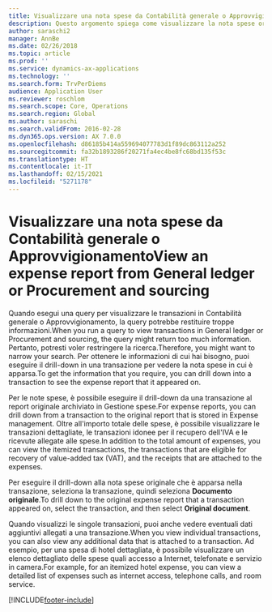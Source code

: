 ```yaml
---
title: Visualizzare una nota spese da Contabilità generale o Approvvigionamento
description: Questo argomento spiega come visualizzare la nota spese originale inclusa in una transazione.
author: saraschi2
manager: AnnBe
ms.date: 02/26/2018
ms.topic: article
ms.prod: ''
ms.service: dynamics-ax-applications
ms.technology: ''
ms.search.form: TrvPerDiems
audience: Application User
ms.reviewer: roschlom
ms.search.scope: Core, Operations
ms.search.region: Global
ms.author: saraschi
ms.search.validFrom: 2016-02-28
ms.dyn365.ops.version: AX 7.0.0
ms.openlocfilehash: d86185b414a559694077783d1f89dc863112a252
ms.sourcegitcommit: fa32b1893286f20271fa4ec4be8fc68bd135f53c
ms.translationtype: HT
ms.contentlocale: it-IT
ms.lasthandoff: 02/15/2021
ms.locfileid: "5271178"
---
```

# <a name="view-an-expense-report-from-general-ledger-or-procurement-and-sourcing"></a><span data-ttu-id="9d391-103">Visualizzare una nota spese da Contabilità generale o Approvvigionamento</span><span class="sxs-lookup"><span data-stu-id="9d391-103">View an expense report from General ledger or Procurement and sourcing</span></span>

<span data-ttu-id="9d391-104">Quando esegui una query per visualizzare le transazioni in Contabilità generale o Approvvigionamento, la query potrebbe restituire troppe informazioni.</span><span class="sxs-lookup"><span data-stu-id="9d391-104">When you run a query to view transactions in General ledger or Procurement and sourcing, the query might return too much information.</span></span> <span data-ttu-id="9d391-105">Pertanto, potresti voler restringere la ricerca.</span><span class="sxs-lookup"><span data-stu-id="9d391-105">Therefore, you might want to narrow your search.</span></span> <span data-ttu-id="9d391-106">Per ottenere le informazioni di cui hai bisogno, puoi eseguire il drill-down in una transazione per vedere la nota spese in cui è apparsa.</span><span class="sxs-lookup"><span data-stu-id="9d391-106">To get the information that you require, you can drill down into a transaction to see the expense report that it appeared on.</span></span>

<span data-ttu-id="9d391-107">Per le note spese, è possibile eseguire il drill-down da una transazione al report originale archiviato in Gestione spese.</span><span class="sxs-lookup"><span data-stu-id="9d391-107">For expense reports, you can drill down from a transaction to the original report that is stored in Expense management.</span></span> <span data-ttu-id="9d391-108">Oltre all'importo totale delle spese, è possibile visualizzare le transazioni dettagliate, le transazioni idonee per il recupero dell'IVA e le ricevute allegate alle spese.</span><span class="sxs-lookup"><span data-stu-id="9d391-108">In addition to the total amount of expenses, you can view the itemized transactions, the transactions that are eligible for recovery of value-added tax (VAT), and the receipts that are attached to the expenses.</span></span>

<span data-ttu-id="9d391-109">Per eseguire il drill-down alla nota spese originale che è apparsa nella transazione, seleziona la transazione, quindi seleziona **Documento originale**.</span><span class="sxs-lookup"><span data-stu-id="9d391-109">To drill down to the original expense report that a transaction appeared on, select the transaction, and then select **Original document**.</span></span>

<span data-ttu-id="9d391-110">Quando visualizzi le singole transazioni, puoi anche vedere eventuali dati aggiuntivi allegati a una transazione.</span><span class="sxs-lookup"><span data-stu-id="9d391-110">When you view individual transactions, you can also view any additional data that is attached to a transaction.</span></span> <span data-ttu-id="9d391-111">Ad esempio, per una spesa di hotel dettagliata, è possibile visualizzare un elenco dettagliato delle spese quali accesso a Internet, telefonate e servizio in camera.</span><span class="sxs-lookup"><span data-stu-id="9d391-111">For example, for an itemized hotel expense, you can view a detailed list of expenses such as internet access, telephone calls, and room service.</span></span>


[!INCLUDE[footer-include](../includes/footer-banner.md)]
